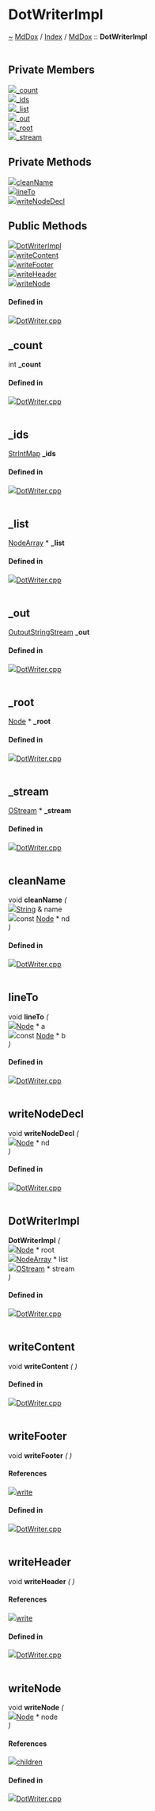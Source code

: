 <a id="dotwriterimpl"></a>
<h1>DotWriterImpl</h1>
<a id="classMdDox_1_1DotWriterImpl"></a>
<a href="https://github.com/CharlesCarley/MdDox.md">~</a>
<a href="indexpage.md#mddox">MdDox</a>
<span class="inline-text">/</span>
<a href="index.md#index">Index</a>
<span class="inline-text">/</span>
<a href="namespaceMdDox.md#mddox">MdDox</a>
<span class="inline-text">::</span>
<span class="bold-text"><b>DotWriterImpl</b></span>
<br/>
<br/>
<a id="private-members"></a>
<h2>Private Members</h2>
<span class="icon-list-item"><a href="#_count" class="icon-list-item"><img src="../images/class.svg" class="icon-list-item"/><span class="icon-list-item">_count</span>
</a>
</span>
<br/>
<span class="icon-list-item"><a href="#_ids" class="icon-list-item"><img src="../images/class.svg" class="icon-list-item"/><span class="icon-list-item">_ids</span>
</a>
</span>
<br/>
<span class="icon-list-item"><a href="#_list" class="icon-list-item"><img src="../images/class.svg" class="icon-list-item"/><span class="icon-list-item">_list</span>
</a>
</span>
<br/>
<span class="icon-list-item"><a href="#_out" class="icon-list-item"><img src="../images/class.svg" class="icon-list-item"/><span class="icon-list-item">_out</span>
</a>
</span>
<br/>
<span class="icon-list-item"><a href="#_root" class="icon-list-item"><img src="../images/class.svg" class="icon-list-item"/><span class="icon-list-item">_root</span>
</a>
</span>
<br/>
<span class="icon-list-item"><a href="#_stream" class="icon-list-item"><img src="../images/class.svg" class="icon-list-item"/><span class="icon-list-item">_stream</span>
</a>
</span>
<br/>
<a id="private-methods"></a>
<h2>Private Methods</h2>
<span class="icon-list-item"><a href="#cleanname" class="icon-list-item"><img src="../images/class.svg" class="icon-list-item"/><span class="icon-list-item">cleanName</span>
</a>
</span>
<br/>
<span class="icon-list-item"><a href="#lineto" class="icon-list-item"><img src="../images/class.svg" class="icon-list-item"/><span class="icon-list-item">lineTo</span>
</a>
</span>
<br/>
<span class="icon-list-item"><a href="#writenodedecl" class="icon-list-item"><img src="../images/class.svg" class="icon-list-item"/><span class="icon-list-item">writeNodeDecl</span>
</a>
</span>
<br/>
<a id="public-methods"></a>
<h2>Public Methods</h2>
<span class="icon-list-item"><a href="#dotwriterimpl" class="icon-list-item"><img src="../images/class.svg" class="icon-list-item"/><span class="icon-list-item">DotWriterImpl</span>
</a>
</span>
<br/>
<span class="icon-list-item"><a href="#writecontent" class="icon-list-item"><img src="../images/class.svg" class="icon-list-item"/><span class="icon-list-item">writeContent</span>
</a>
</span>
<br/>
<span class="icon-list-item"><a href="#writefooter" class="icon-list-item"><img src="../images/class.svg" class="icon-list-item"/><span class="icon-list-item">writeFooter</span>
</a>
</span>
<br/>
<span class="icon-list-item"><a href="#writeheader" class="icon-list-item"><img src="../images/class.svg" class="icon-list-item"/><span class="icon-list-item">writeHeader</span>
</a>
</span>
<br/>
<span class="icon-list-item"><a href="#writenode" class="icon-list-item"><img src="../images/class.svg" class="icon-list-item"/><span class="icon-list-item">writeNode</span>
</a>
</span>
<br/>
<a id="defined-in"></a>
<h4>Defined in</h4>
<span class="icon-list-item"><a href="https://github.com/CharlesCarley/MdDox/blob/master//Source/MdDoxTree/DotWriter.cpp#L35" class="icon-list-item"><img src="../images/file.svg" class="icon-list-item"/><span class="icon-list-item">DotWriter.cpp</span>
</a>
</span>
<br/>
<a id="_count"></a>
<h2>_count</h2>
<span class="inline-text">int</span>
<span class="bold-text"><b>_count</b></span>
<br/>
<a id="defined-in"></a>
<h4>Defined in</h4>
<span class="icon-list-item"><a href="https://github.com/CharlesCarley/MdDox/blob/master//Source/MdDoxTree/DotWriter.cpp#L42" class="icon-list-item"><img src="../images/file.svg" class="icon-list-item"/><span class="icon-list-item">DotWriter.cpp</span>
</a>
</span>
<br/>
<br/>
<a id="_ids"></a>
<h2>_ids</h2>
<a href="namespaceMdDox.md#strintmap">StrIntMap</a>
<span class="bold-text"><b>_ids</b></span>
<br/>
<a id="defined-in"></a>
<h4>Defined in</h4>
<span class="icon-list-item"><a href="https://github.com/CharlesCarley/MdDox/blob/master//Source/MdDoxTree/DotWriter.cpp#L41" class="icon-list-item"><img src="../images/file.svg" class="icon-list-item"/><span class="icon-list-item">DotWriter.cpp</span>
</a>
</span>
<br/>
<br/>
<a id="_list"></a>
<h2>_list</h2>
<a href="namespaceMdDox_1_1Xml.md#nodearray">NodeArray</a>
<span class="inline-text"> *</span>
<span class="bold-text"><b>_list</b></span>
<br/>
<a id="defined-in"></a>
<h4>Defined in</h4>
<span class="icon-list-item"><a href="https://github.com/CharlesCarley/MdDox/blob/master//Source/MdDoxTree/DotWriter.cpp#L38" class="icon-list-item"><img src="../images/file.svg" class="icon-list-item"/><span class="icon-list-item">DotWriter.cpp</span>
</a>
</span>
<br/>
<br/>
<a id="_out"></a>
<h2>_out</h2>
<a href="namespaceMdDox.md#outputstringstream">OutputStringStream</a>
<span class="bold-text"><b>_out</b></span>
<br/>
<a id="defined-in"></a>
<h4>Defined in</h4>
<span class="icon-list-item"><a href="https://github.com/CharlesCarley/MdDox/blob/master//Source/MdDoxTree/DotWriter.cpp#L40" class="icon-list-item"><img src="../images/file.svg" class="icon-list-item"/><span class="icon-list-item">DotWriter.cpp</span>
</a>
</span>
<br/>
<br/>
<a id="_root"></a>
<h2>_root</h2>
<a href="classMdDox_1_1Xml_1_1Node.md#node">Node</a>
<span class="inline-text"> *</span>
<span class="bold-text"><b>_root</b></span>
<br/>
<a id="defined-in"></a>
<h4>Defined in</h4>
<span class="icon-list-item"><a href="https://github.com/CharlesCarley/MdDox/blob/master//Source/MdDoxTree/DotWriter.cpp#L37" class="icon-list-item"><img src="../images/file.svg" class="icon-list-item"/><span class="icon-list-item">DotWriter.cpp</span>
</a>
</span>
<br/>
<br/>
<a id="_stream"></a>
<h2>_stream</h2>
<a href="namespaceMdDox.md#ostream">OStream</a>
<span class="inline-text"> *</span>
<span class="bold-text"><b>_stream</b></span>
<br/>
<a id="defined-in"></a>
<h4>Defined in</h4>
<span class="icon-list-item"><a href="https://github.com/CharlesCarley/MdDox/blob/master//Source/MdDoxTree/DotWriter.cpp#L39" class="icon-list-item"><img src="../images/file.svg" class="icon-list-item"/><span class="icon-list-item">DotWriter.cpp</span>
</a>
</span>
<br/>
<br/>
<a id="cleanname"></a>
<h2>cleanName</h2>
<span class="inline-text">void</span>
<span class="bold-text"><b>cleanName</b></span>
<span class="italic-text"><i>(</i></span>
<div class="paragraph">
<span class="paragraph"><img src="../images/horSpace24px.svg"/><a href="namespaceMdDox.md#string">String</a>
<span class="inline-text"> &amp;</span>
<span class="inline-text">name</span>
</span>
</div>
<div class="paragraph">
<span class="paragraph"><img src="../images/horSpace24px.svg"/><span class="inline-text">const </span>
<a href="classMdDox_1_1Xml_1_1Node.md#node">Node</a>
<span class="inline-text"> *</span>
<span class="inline-text">nd</span>
</span>
</div>
<span class="italic-text"><i>)</i></span>
<a id="defined-in"></a>
<h4>Defined in</h4>
<span class="icon-list-item"><a href="https://github.com/CharlesCarley/MdDox/blob/master//Source/MdDoxTree/DotWriter.cpp#L44" class="icon-list-item"><img src="../images/file.svg" class="icon-list-item"/><span class="icon-list-item">DotWriter.cpp</span>
</a>
</span>
<br/>
<br/>
<a id="lineto"></a>
<h2>lineTo</h2>
<span class="inline-text">void</span>
<span class="bold-text"><b>lineTo</b></span>
<span class="italic-text"><i>(</i></span>
<div class="paragraph">
<span class="paragraph"><img src="../images/horSpace24px.svg"/><a href="classMdDox_1_1Xml_1_1Node.md#node">Node</a>
<span class="inline-text"> *</span>
<span class="inline-text">a</span>
</span>
</div>
<div class="paragraph">
<span class="paragraph"><img src="../images/horSpace24px.svg"/><span class="inline-text">const </span>
<a href="classMdDox_1_1Xml_1_1Node.md#node">Node</a>
<span class="inline-text"> *</span>
<span class="inline-text">b</span>
</span>
</div>
<span class="italic-text"><i>)</i></span>
<a id="defined-in"></a>
<h4>Defined in</h4>
<span class="icon-list-item"><a href="https://github.com/CharlesCarley/MdDox/blob/master//Source/MdDoxTree/DotWriter.cpp#L69" class="icon-list-item"><img src="../images/file.svg" class="icon-list-item"/><span class="icon-list-item">DotWriter.cpp</span>
</a>
</span>
<br/>
<br/>
<a id="writenodedecl"></a>
<h2>writeNodeDecl</h2>
<span class="inline-text">void</span>
<span class="bold-text"><b>writeNodeDecl</b></span>
<span class="italic-text"><i>(</i></span>
<div class="paragraph">
<span class="paragraph"><img src="../images/horSpace24px.svg"/><a href="classMdDox_1_1Xml_1_1Node.md#node">Node</a>
<span class="inline-text"> *</span>
<span class="inline-text">nd</span>
</span>
</div>
<span class="italic-text"><i>)</i></span>
<a id="defined-in"></a>
<h4>Defined in</h4>
<span class="icon-list-item"><a href="https://github.com/CharlesCarley/MdDox/blob/master//Source/MdDoxTree/DotWriter.cpp#L60" class="icon-list-item"><img src="../images/file.svg" class="icon-list-item"/><span class="icon-list-item">DotWriter.cpp</span>
</a>
</span>
<br/>
<br/>
<a id="dotwriterimpl"></a>
<h2>DotWriterImpl</h2>
<span class="bold-text"><b>DotWriterImpl</b></span>
<span class="italic-text"><i>(</i></span>
<div class="paragraph">
<span class="paragraph"><img src="../images/horSpace24px.svg"/><a href="classMdDox_1_1Xml_1_1Node.md#node">Node</a>
<span class="inline-text"> *</span>
<span class="inline-text">root</span>
</span>
</div>
<div class="paragraph">
<span class="paragraph"><img src="../images/horSpace24px.svg"/><a href="namespaceMdDox_1_1Xml.md#nodearray">NodeArray</a>
<span class="inline-text"> *</span>
<span class="inline-text">list</span>
</span>
</div>
<div class="paragraph">
<span class="paragraph"><img src="../images/horSpace24px.svg"/><a href="namespaceMdDox.md#ostream">OStream</a>
<span class="inline-text"> *</span>
<span class="inline-text">stream</span>
</span>
</div>
<span class="italic-text"><i>)</i></span>
<a id="defined-in"></a>
<h4>Defined in</h4>
<span class="icon-list-item"><a href="https://github.com/CharlesCarley/MdDox/blob/master//Source/MdDoxTree/DotWriter.cpp#L78" class="icon-list-item"><img src="../images/file.svg" class="icon-list-item"/><span class="icon-list-item">DotWriter.cpp</span>
</a>
</span>
<br/>
<br/>
<a id="writecontent"></a>
<h2>writeContent</h2>
<span class="inline-text">void</span>
<span class="bold-text"><b>writeContent</b></span>
<span class="italic-text"><i>(</i></span>
<span class="italic-text"><i>)</i></span>
<a id="defined-in"></a>
<h4>Defined in</h4>
<span class="icon-list-item"><a href="https://github.com/CharlesCarley/MdDox/blob/master//Source/MdDoxTree/DotWriter.cpp#L128" class="icon-list-item"><img src="../images/file.svg" class="icon-list-item"/><span class="icon-list-item">DotWriter.cpp</span>
</a>
</span>
<br/>
<br/>
<a id="writefooter"></a>
<h2>writeFooter</h2>
<span class="inline-text">void</span>
<span class="bold-text"><b>writeFooter</b></span>
<span class="italic-text"><i>(</i></span>
<span class="italic-text"><i>)</i></span>
<a id="references"></a>
<h4>References</h4>
<span class="icon-list-item"><a href="namespaceMdDox_1_1WriteUtils.md#write" class="icon-list-item"><img src="../images/class.svg" class="icon-list-item"/><span class="icon-list-item">write</span>
</a>
</span>
<br/>
<a id="defined-in"></a>
<h4>Defined in</h4>
<span class="icon-list-item"><a href="https://github.com/CharlesCarley/MdDox/blob/master//Source/MdDoxTree/DotWriter.cpp#L114" class="icon-list-item"><img src="../images/file.svg" class="icon-list-item"/><span class="icon-list-item">DotWriter.cpp</span>
</a>
</span>
<br/>
<br/>
<a id="writeheader"></a>
<h2>writeHeader</h2>
<span class="inline-text">void</span>
<span class="bold-text"><b>writeHeader</b></span>
<span class="italic-text"><i>(</i></span>
<span class="italic-text"><i>)</i></span>
<a id="references"></a>
<h4>References</h4>
<span class="icon-list-item"><a href="namespaceMdDox_1_1WriteUtils.md#write" class="icon-list-item"><img src="../images/class.svg" class="icon-list-item"/><span class="icon-list-item">write</span>
</a>
</span>
<br/>
<a id="defined-in"></a>
<h4>Defined in</h4>
<span class="icon-list-item"><a href="https://github.com/CharlesCarley/MdDox/blob/master//Source/MdDoxTree/DotWriter.cpp#L86" class="icon-list-item"><img src="../images/file.svg" class="icon-list-item"/><span class="icon-list-item">DotWriter.cpp</span>
</a>
</span>
<br/>
<br/>
<a id="writenode"></a>
<h2>writeNode</h2>
<span class="inline-text">void</span>
<span class="bold-text"><b>writeNode</b></span>
<span class="italic-text"><i>(</i></span>
<div class="paragraph">
<span class="paragraph"><img src="../images/horSpace24px.svg"/><a href="classMdDox_1_1Xml_1_1Node.md#node">Node</a>
<span class="inline-text"> *</span>
<span class="inline-text">node</span>
</span>
</div>
<span class="italic-text"><i>)</i></span>
<a id="references"></a>
<h4>References</h4>
<span class="icon-list-item"><a href="classMdDox_1_1Xml_1_1Node.md#children" class="icon-list-item"><img src="../images/class.svg" class="icon-list-item"/><span class="icon-list-item">children</span>
</a>
</span>
<br/>
<a id="defined-in"></a>
<h4>Defined in</h4>
<span class="icon-list-item"><a href="https://github.com/CharlesCarley/MdDox/blob/master//Source/MdDoxTree/DotWriter.cpp#L119" class="icon-list-item"><img src="../images/file.svg" class="icon-list-item"/><span class="icon-list-item">DotWriter.cpp</span>
</a>
</span>
<br/>
<br/>
</div>
</div>
</body>
</html>
